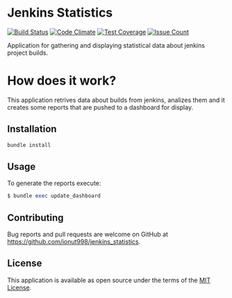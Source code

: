 # Jenkins Statistics

[![Build Status](https://travis-ci.org/ionut998/jenkins_statistics.svg?branch=master)](https://travis-ci.org/ionut998/jenkins_statistics)
[![Code Climate](https://codeclimate.com/github/ionut998/jenkins_statistics/badges/gpa.svg)](https://codeclimate.com/github/ionut998/jenkins_statistics)
[![Test Coverage](https://codeclimate.com/github/ionut998/jenkins_statistics/badges/coverage.svg)](https://codeclimate.com/github/ionut998/jenkins_statistics/coverage)
[![Issue Count](https://codeclimate.com/github/ionut998/jenkins_statistics/badges/issue_count.svg)](https://codeclimate.com/github/ionut998/jenkins_statistics)



Application for gathering and displaying statistical data about jenkins project builds.

# How does it work?
This application retrives data about builds from jenkins, analizes them and it creates some reports that are pushed to a dashboard for display.

## Installation

```ruby
bundle install
```

## Usage

To generate the reports execute:

```ruby
$ bundle exec update_dashboard
```

## Contributing

Bug reports and pull requests are welcome on GitHub at https://github.com/ionut998/jenkins_statistics.

## License

This application is available as open source under the terms of the [MIT License](http://opensource.org/licenses/MIT).
